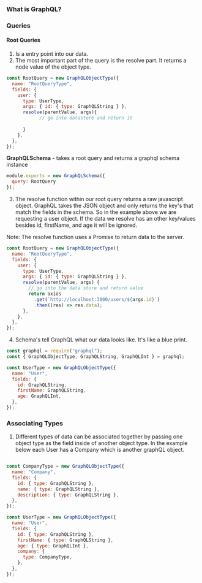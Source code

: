 ### What is GraphQL?



### Queries

#### Root Queries

1. Is a entry point into our data. 
2. The most important part of the query is the resolve part. It returns a node value of the object type.

```js
const RootQuery = new GraphQLObjectType({
  name: "RootQueryType",
  fields: {
    user: {
      type: UserType,
      args: { id: { type: GraphQLString } },
      resolve(parentValue, args){
            // go into datastore and return it
            
      }
    },
  },
});
```

**GraphQLSchema** - takes a root query and returns a graphql schema instance

```js
module.exports = new GraphQLSchema({
  query: RootQuery
});
```



3. The resolve function within our root query returns a raw javascript object. GraphQL takes the JSON object and only returns the key's that match the fields in the schema. So in the example above we are requesting a user object. If the data we resolve has an other key/values besides id, firstName, and age it will be ignored.

Note: The resolve function uses a Promise to return data to the server.

```js
const RootQuery = new GraphQLObjectType({
  name: "RootQueryType",
  fields: {
    user: {
      type: UserType,
      args: { id: { type: GraphQLString } },
      resolve(parentValue, args) {
        // go into the data store and return value
        return axios
          .get(`http://localhost:3000/users/${args.id}`)
          .then((res) => res.data);
      },
    },
  },
});
```



4. Schema's tell GraphQL what our data looks like. It's like a blue print.

```js
const graphql = require("graphql");
const { GraphQLObjectType, GraphQLString, GraphQLInt } = graphql;

const UserType = new GraphQLObjectType({
  name: "User",
  fields: {
    id: GraphQLString,
    firstName: GraphQLString,
    age: GraphQLInt,
  },
});

```

### Associating Types

1. Different types of data can be associated together by passing one object type as the field inside of another object type. In the example below each User has a Company which is another graphQL object.

```js

const CompanyType = new GraphQLObjectType({
  name: "Company",
  fields: {
    id: { type: GraphQLString },
    name: { type: GraphQLString },
    description: { type: GraphQLString },
  },
});

const UserType = new GraphQLObjectType({
  name: "User",
  fields: {
    id: { type: GraphQLString },
    firstName: { type: GraphQLString },
    age: { type: GraphQLInt },
    company: {
      type: CompanyType,
    },
  },
});
```

